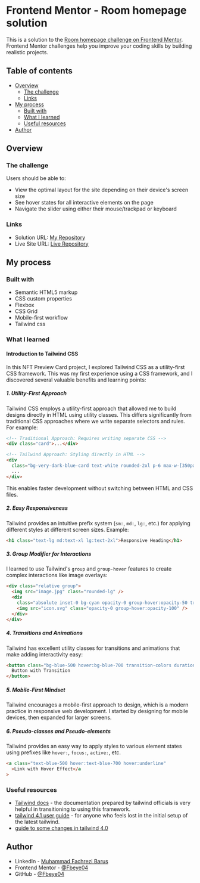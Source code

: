 # Frontend Mentor - Room homepage solution

This is a solution to the [Room homepage challenge on Frontend Mentor](https://www.frontendmentor.io/challenges/room-homepage-BtdBY_ENq). Frontend Mentor challenges help you improve your coding skills by building realistic projects.

## Table of contents

- [Overview](#overview)
  - [The challenge](#the-challenge)
  - [Links](#links)
- [My process](#my-process)
  - [Built with](#built-with)
  - [What I learned](#what-i-learned)
  - [Useful resources](#useful-resources)
- [Author](#author)

## Overview

### The challenge

Users should be able to:

- View the optimal layout for the site depending on their device's screen size
- See hover states for all interactive elements on the page
- Navigate the slider using either their mouse/trackpad or keyboard

### Links

- Solution URL: [My Repository](https://github.com/Fbeye04/room-homepage)
- Live Site URL: [Live Repository](https://room-homepage-pearl.vercel.app/)

## My process

### Built with

- Semantic HTML5 markup
- CSS custom properties
- Flexbox
- CSS Grid
- Mobile-first workflow
- Tailwind css

### What I learned

#### Introduction to Tailwind CSS

In this NFT Preview Card project, I explored Tailwind CSS as a utility-first CSS framework. This was my first experience using a CSS framework, and I discovered several valuable benefits and learning points:

##### 1. Utility-First Approach

Tailwind CSS employs a utility-first approach that allowed me to build designs directly in HTML using utility classes. This differs significantly from traditional CSS approaches where we write separate selectors and rules. For example:

```html
<!-- Traditional Approach: Requires writing separate CSS -->
<div class="card">...</div>

<!-- Tailwind Approach: Styling directly in HTML -->
<div
  class="bg-very-dark-blue-card text-white rounded-2xl p-6 max-w-[350px] shadow-2xl">
  ...
</div>
```

This enables faster development without switching between HTML and CSS files.

##### 2. Easy Responsiveness

Tailwind provides an intuitive prefix system (`sm:`, `md:`, `lg:`, etc.) for applying different styles at different screen sizes. Example:

```html
<h1 class="text-lg md:text-xl lg:text-2xl">Responsive Heading</h1>
```

##### 3. Group Modifier for Interactions

I learned to use Tailwind's `group` and `group-hover` features to create complex interactions like image overlays:

```html
<div class="relative group">
  <img src="image.jpg" class="rounded-lg" />
  <div
    class="absolute inset-0 bg-cyan opacity-0 group-hover:opacity-50 transition-opacity duration-300">
    <img src="icon.svg" class="opacity-0 group-hover:opacity-100" />
  </div>
</div>
```

##### 4. Transitions and Animations

Tailwind has excellent utility classes for transitions and animations that make adding interactivity easy:

```html
<button class="bg-blue-500 hover:bg-blue-700 transition-colors duration-300">
  Button with Transition
</button>
```

##### 5. Mobile-First Mindset

Tailwind encourages a mobile-first approach to design, which is a modern practice in responsive web development. I started by designing for mobile devices, then expanded for larger screens.

##### 6. Pseudo-classes and Pseudo-elements

Tailwind provides an easy way to apply styles to various element states using prefixes like `hover:`, `focus:`, `active:`, etc.

```html
<a class="text-blue-500 hover:text-blue-700 hover:underline"
  >Link with Hover Effect</a
>
```

### Useful resources

- [Tailwind docs](https://tailwindcss.com/docs) - the documentation prepared by tailwind officials is very helpful in transitioning to using this framework.
- [tailwind 4.1 user guide](https://youtu.be/Kh3xj-5nMqw?si=a8dv9hHOpzFJSewx) - for anyone who feels lost in the initial setup of the latest tailwind.
- [guide to some changes in tailwind 4.0](https://youtu.be/sHnG8tIYMB4?si=PHep3VChewNiJiF3)

## Author

- LinkedIn - [Muhammad Fachrezi Barus](https://www.linkedin.com/in/muhammad-fachrezi-barus/)
- Frontend Mentor - [@Fbeye04](https://www.frontendmentor.io/profile/Fbeye04)
- GitHub - [@Fbeye04](https://github.com/Fbeye04)
